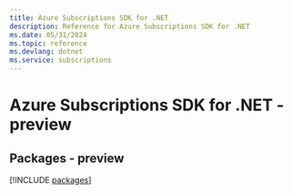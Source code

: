 ```yaml
---
title: Azure Subscriptions SDK for .NET
description: Reference for Azure Subscriptions SDK for .NET
ms.date: 05/31/2024
ms.topic: reference
ms.devlang: dotnet
ms.service: subscriptions
---
```

# Azure Subscriptions SDK for .NET - preview
## Packages - preview
[!INCLUDE [packages](subscriptions-index.md)]